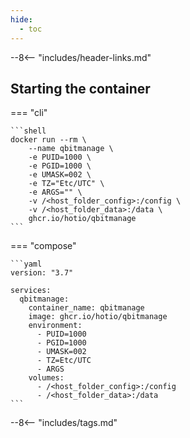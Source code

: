 ```yaml
---
hide:
  - toc
---
```


--8<-- "includes/header-links.md"

## Starting the container

=== "cli"

    ```shell
    docker run --rm \
        --name qbitmanage \
        -e PUID=1000 \
        -e PGID=1000 \
        -e UMASK=002 \
        -e TZ="Etc/UTC" \
        -e ARGS="" \
        -v /<host_folder_config>:/config \
        -v /<host_folder_data>:/data \
        ghcr.io/hotio/qbitmanage
    ```

=== "compose"

    ```yaml
    version: "3.7"

    services:
      qbitmanage:
        container_name: qbitmanage
        image: ghcr.io/hotio/qbitmanage
        environment:
          - PUID=1000
          - PGID=1000
          - UMASK=002
          - TZ=Etc/UTC
          - ARGS
        volumes:
          - /<host_folder_config>:/config
          - /<host_folder_data>:/data
    ```

--8<-- "includes/tags.md"

